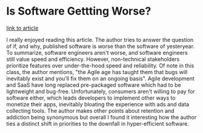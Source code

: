 # Is Software Gettting Worse?

[link to article](https://stackoverflow.blog/2023/12/25/is-software-getting-worse/)

I really enjoyed reading this article. The author tries to answer the question of if, and why, published software is worse than the software of yesteryear. To summarize, software engineers aren't worse, and software engineers still value speed and efficiency. However, non-technical stakeholders prioritize features over under-the-hood speed and reliability. Of note in this class, the author mentions, "the Agile age has taught them that bugs will inevitably exist and you’ll fix them on an ongoing basis". Agile development and SaaS have long replaced pre-packaged software which had to be lightweight and bug-free. Unfortunately, consumers aren't willing to pay for software either, which leads developers to implement other ways to monetize their apps, inevitably bloating the experience with ads and data collecting tools. The author makes other points about retention and addiction being synonymous but overall I found it interesting how the author ties a distinct shift in priorities to the downfall in hyper-efficient software. 

